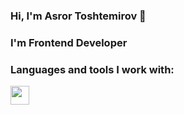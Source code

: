 ### Hi, I'm Asror Toshtemirov 👋

### I'm Frontend Developer

### Languages and tools I work with:

<code><img src="https://toppng.com/uploads/preview/html5-grey-black-11609363742cuzy8j6mkq.png height" width="30px"></code>
